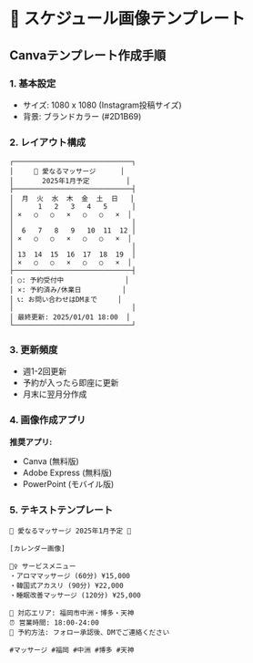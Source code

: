 # 📅 スケジュール画像テンプレート

## Canvaテンプレート作成手順

### 1. 基本設定
- サイズ: 1080 x 1080 (Instagram投稿サイズ)
- 背景: ブランドカラー (#2D1B69)

### 2. レイアウト構成
```
┌─────────────────────────────┐
│     🌸 愛なるマッサージ      │
│       2025年1月予定         │
├─────────────────────────────┤
│  月  火  水  木  金  土  日   │
│      1   2   3   4   5      │
│ ×   ○   ○   ×   ○   ○   ×  │
│                             │
│  6   7   8   9   10  11  12 │
│ ×   ○   ○   ×   ○   ○   ×  │
│                             │
│ 13  14  15  16  17  18  19  │
│ ×   ○   ○   ×   ○   ○   ×  │
├─────────────────────────────┤
│ ○: 予約受付中               │
│ ×: 予約済み/休業日          │
│ 📞: お問い合わせはDMまで     │
│                             │
│ 最終更新: 2025/01/01 18:00  │
└─────────────────────────────┘
```

### 3. 更新頻度
- 週1-2回更新
- 予約が入ったら即座に更新
- 月末に翌月分作成

### 4. 画像作成アプリ
**推奨アプリ:**
- Canva (無料版)
- Adobe Express (無料版)
- PowerPoint (モバイル版)

### 5. テキストテンプレート
```
🌸 愛なるマッサージ 2025年1月予定 🌸

[カレンダー画像]

💆‍♀️ サービスメニュー
・アロママッサージ (60分) ¥15,000
・韓国式アカスリ (90分) ¥22,000
・睡眠改善マッサージ (120分) ¥25,000

📍 対応エリア: 福岡市中洲・博多・天神
⏰ 営業時間: 18:00-24:00
📱 予約方法: フォロー承認後、DMでご連絡ください

#マッサージ #福岡 #中洲 #博多 #天神
```